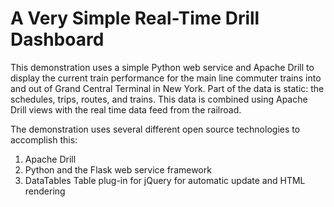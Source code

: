 # A Very Simple Real-Time Drill Dashboard
This demonstration uses a simple Python web service and Apache Drill to display the current train performance for the main line commuter trains into and out of Grand Central Terminal in New York. Part of the data is static: the schedules, trips, routes, and trains. This data is combined using Apache Drill views with the real time data feed from the railroad.

The demonstration uses several different open source technologies to accomplish this:
  1. Apache Drill
  2. Python and the Flask web service framework
  3. DataTables Table plug-in for jQuery for automatic update and HTML rendering


